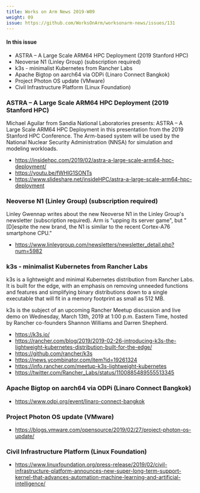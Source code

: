```yaml
---
title: Works on Arm News 2019-W09
weight: 09
issue: https://github.com/WorksOnArm/worksonarm-news/issues/131
---
```

#### In this issue

* ASTRA – A Large Scale ARM64 HPC Deployment (2019 Stanford HPC)
* Neoverse N1 (Linley Group) (subscription required)
* k3s - minimalist Kubernetes from Rancher Labs
* Apache Bigtop on aarch64 via ODPi (Linaro Connect Bangkok)
* Project Photon OS update (VMware)
* Civil Infrastructure Platform (Linux Foundation)

### ASTRA – A Large Scale ARM64 HPC Deployment (2019 Stanford HPC)

Michael Aguilar from Sandia National Laboratories presents: 
ASTRA – A Large Scale ARM64 HPC Deployment in this presentation from
the 2019 Stanford HPC Conference. The Arm-based system will be used by 
the National Nuclear Security Administration (NNSA) for simulation
and modeling workloads.

* https://insidehpc.com/2019/02/astra-a-large-scale-arm64-hpc-deployment/
* https://youtu.be/fWHlG1SONTs
* https://www.slideshare.net/insideHPC/astra-a-large-scale-arm64-hpc-deployment

### Neoverse N1 (Linley Group) (subscription required)

Linley Gwennap writes about the new Neoverse N1 in the Linley Group's
newsletter (subscription required). Arm is "upping its server game",
but "[D]espite the new brand, the N1 is similar to the recent Cortex-A76 
smartphone CPU."

* https://www.linleygroup.com/newsletters/newsletter_detail.php?num=5982

### k3s - minimalist Kubernetes from Rancher Labs

k3s is a lightweight and minimal Kubernetes distribution from Rancher Labs.
It is built for the edge, with an emphasis on removing unneeded functions
and features and simplifying binary distributions down to a single executable
that will fit in a memory footprint as small as 512 MB.

k3s is the subject of an upcoming Rancher Meetup discussion and live demo on 
Wednesday, March 13th, 2019 at 1:00 p.m. Eastern Time, hosted by
Rancher co-founders Shannon Williams and Darren Shepherd.

* https://k3s.io/
* https://rancher.com/blog/2019/2019-02-26-introducing-k3s-the-lightweight-kubernetes-distribution-built-for-the-edge/
* https://github.com/rancher/k3s
* https://news.ycombinator.com/item?id=19261324
* https://info.rancher.com/meetup-k3s-lightweight-kubernetes
* https://twitter.com/Rancher_Labs/status/1100885489555513345

### Apache Bigtop on aarch64 via ODPi (Linaro Connect Bangkok)

* https://www.odpi.org/event/linaro-connect-bangkok

### Project Photon OS update (VMware)

* https://blogs.vmware.com/opensource/2019/02/27/project-photon-os-update/

### Civil Infrastructure Platform (Linux Foundation)

* https://www.linuxfoundation.org/press-release/2019/02/civil-infrastructure-platform-announces-new-super-long-term-support-kernel-that-advances-automation-machine-learning-and-artificial-intelligence/

